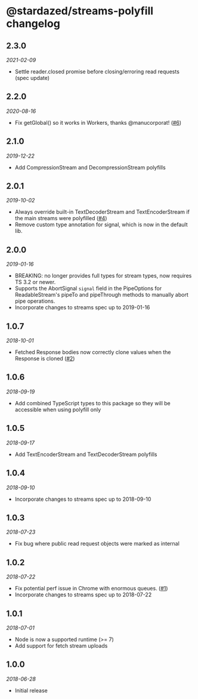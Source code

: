 # @stardazed/streams-polyfill changelog

## 2.3.0
_2021-02-09_
* Settle reader.closed promise before closing/erroring read requests (spec update)

## 2.2.0
_2020-08-16_
* Fix getGlobal() so it works in Workers, thanks @manucorporat! ([#6](https://github.com/stardazed/sd-streams/pull/6))

## 2.1.0
_2019-12-22_
* Add CompressionStream and DecompressionStream polyfills

## 2.0.1
_2019-10-02_
* Always override built-in TextDecoderStream and TextEncoderStream if the main streams were polyfilled ([#4](https://github.com/stardazed/sd-streams/issues/4))
* Remove custom type annotation for signal, which is now in the default lib.

## 2.0.0
_2019-01-16_
* BREAKING: no longer provides full types for stream types, now requires TS 3.2 or newer.
* Supports the AbortSignal `signal` field in the PipeOptions for ReadableStream's pipeTo and pipeThrough methods to manually
  abort pipe operations.
* Incorporate changes to streams spec up to 2019-01-16

## 1.0.7
_2018-10-01_
* Fetched Response bodies now correctly clone values when the Response is cloned ([#2](https://github.com/stardazed/sd-streams/issues/2))

## 1.0.6
_2018-09-19_
* Add combined TypeScript types to this package so they will be accessible when using polyfill only

## 1.0.5
_2018-09-17_
* Add TextEncoderStream and TextDecoderStream polyfills

## 1.0.4
_2018-09-10_
* Incorporate changes to streams spec up to 2018-09-10

## 1.0.3
_2018-07-23_
* Fix bug where public read request objects were marked as internal

## 1.0.2
_2018-07-22_
* Fix potential perf issue in Chrome with enormous queues. ([#1](https://github.com/stardazed/sd-streams/issues/1))
* Incorporate changes to streams spec up to 2018-07-22

## 1.0.1
_2018-07-01_
* Node is now a supported runtime (>= 7)
* Add support for fetch stream uploads

## 1.0.0
_2018-06-28_
* Initial release
